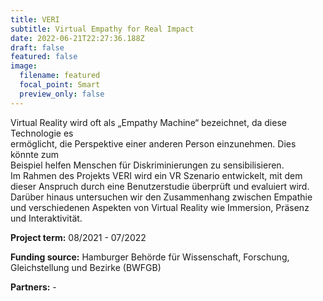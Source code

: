 ```yaml
---
title: VERI
subtitle: Virtual Empathy for Real Impact
date: 2022-06-21T22:27:36.188Z
draft: false
featured: false
image:
  filename: featured
  focal_point: Smart
  preview_only: false
---
```

Virtual Reality wird oft als „Empathy Machine“ bezeichnet, da diese Technologie es\
ermöglicht, die Perspektive einer anderen Person einzunehmen. Dies könnte zum\
Beispiel helfen Menschen für Diskriminierungen zu sensibilisieren.\
Im Rahmen des Projekts VERI wird ein VR Szenario entwickelt, mit dem dieser Anspruch durch eine Benutzerstudie überprüft und evaluiert wird. Darüber hinaus untersuchen wir den Zusammenhang zwischen Empathie und verschiedenen Aspekten von Virtual Reality wie Immersion, Präsenz und Interaktivität.

**Project term:** 08/2021 - 07/2022

**Funding source:** Hamburger Behörde für Wissenschaft, Forschung, Gleichstellung und Bezirke (BWFGB)

**Partners:** -